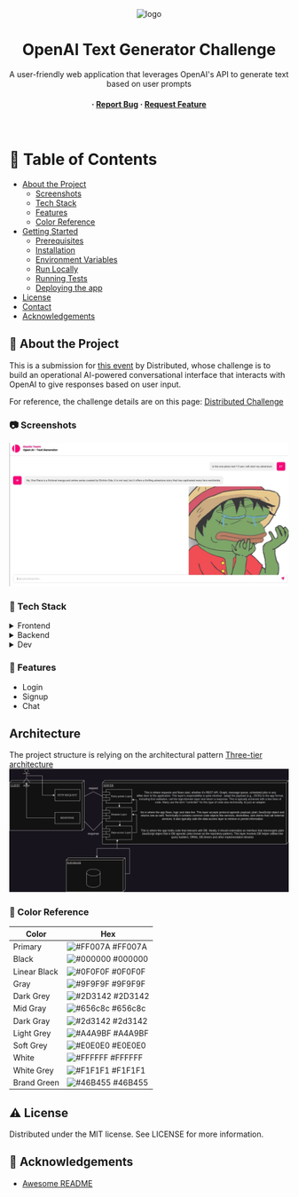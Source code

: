 <div align="center">

  <img src="public/static/images/app-logo.svg" alt="logo" width="100" height="auto" />
  <h1>OpenAI Text Generator Challenge</h1>
  
  <p>
    A user-friendly web application that leverages OpenAI's API to generate text based on user prompts 
  </p>

<h4>
  <span> · </span>
    <a href="https://github.com/liltrendi/ai-text-generator-challenge/issues/">Report Bug</a>
  <span> · </span>
    <a href="https://github.com/liltrendi/ai-text-generator-challenge/issues/">Request Feature</a>
  </h4>
</div>

<br />

<!-- Table of Contents -->

# :notebook_with_decorative_cover: Table of Contents

-   [About the Project](#star2-about-the-project)
    -   [Screenshots](#camera-screenshots)
    -   [Tech Stack](#space_invader-tech-stack)
    -   [Features](#dart-features)
    -   [Color Reference](#art-color-reference)
-   [Getting Started](#toolbox-getting-started)
    -   [Prerequisites](#bangbang-prerequisites)
    -   [Installation](#gear-installation)
    -   [Environment Variables](#key-environment-variables)
    -   [Run Locally](#running-run-locally)
    -   [Running Tests](#test_tube-running-tests)
    -   [Deploying the app](#bomb-deploying-the-app)
-   [License](#warning-license)
-   [Contact](#handshake-contact)
-   [Acknowledgements](#gem-acknowledgements)

<!-- About the project -->

## :star2: About the Project

This is a submission for [this event](https://community.distributed.com/networks/events/117733) by Distributed, whose challenge is to build an operational AI-powered conversational interface that interacts with OpenAI to give responses based on user input.

For reference, the challenge details are on this page: [Distributed Challenge](https://649cd07e63b6a10f6bd568d0--gentle-cat-7fd94b.netlify.app/challenge)

<!-- Screenshots -->

### :camera: Screenshots
  ![image](https://github.com/GiovanniCaiazzo01/Elastic-Team-OpenAI---Powered-Text-Generator-Challenge/blob/main/img/screenshot.jpg)

<!-- TechStack -->

### :space_invader: Tech Stack

<details>
  <summary>Frontend</summary>
  <ul>
    <li><a href="https://reactjs.org/">React.js</a> - viewing library</li>
    <li><a href="https://developer.mozilla.org/en-US/docs/Web/JavaScript">Javascript</a></li>
    <li><a href="https://styled-components.com/">Styled components</a> - styles organization</li>
  </ul>
</details>

<details>
  <summary>Backend</summary>
  <ul>
    <li><a href="https://nodejs.org/it/docs">Node.js</a></li>
    <li><a href="https://expressjs.com/">Express.js</a></li>
    <li><a href="https://www.mongodb.com/docs/">MongoDB</a></li>
  </ul>
</details>

<details>
  <summary>Dev</summary>
  <ul>
    <li><a href="https://eslint.org/">Eslint</a> - static code analysis</li>
  </ul>
</details>

<!-- Features -->

### :dart: Features

-   Login
-   Signup
-   Chat


<!-- Architecture -->

## Architecture
The project structure is relying on the architectural pattern [Three-tier architecture](https://it.wikipedia.org/wiki/Architettura_three-tier)
![FlowChart drawio](https://github.com/GiovanniCaiazzo01/Elastic-Team-OpenAI---Powered-Text-Generator-Challenge/blob/main/img/arch.png)


<!-- Color Reference -->

### :art: Color Reference

| Color         | Hex                                                                    |
| ------------- | ---------------------------------------------------------------------- |
| Primary       | ![#FF007A](https://via.placeholder.com/10/ff007a?text=+) #FF007A       |
| Black         | ![#000000](https://via.placeholder.com/10/000000?text=+) #000000       |
| Linear Black  | ![#0F0F0F](https://via.placeholder.com/10/0f0f0f?text=+) #0F0F0F       |
| Gray          | ![#9F9F9F](https://via.placeholder.com/10/9f9f9f?text=+) #9F9F9F       |
| Dark Grey     | ![#2D3142](https://via.placeholder.com/10/2d3142?text=+) #2D3142       |
| Mid Gray      | ![#656c8c](https://via.placeholder.com/10/656c8c?text=+) #656c8c       |
| Dark Gray     | ![#2d3142](https://via.placeholder.com/10/2d3142?text=+) #2d3142       |
| Light Grey    | ![#A4A9BF](https://via.placeholder.com/10/a4a9bf?text=+) #A4A9BF       |
| Soft Grey     | ![#E0E0E0](https://via.placeholder.com/10/e0e0e0?text=+) #E0E0E0       |
| White         | ![#FFFFFF](https://via.placeholder.com/10/ffffff?text=+) #FFFFFF       |
| White Grey    | ![#F1F1F1](https://via.placeholder.com/10/f1f1f1?text=+) #F1F1F1       |
| Brand Green   | ![#46B455](https://via.placeholder.com/10/46b455?text=+) #46B455       |

<!-- Getting Started -->

## :warning: License

Distributed under the MIT license. See LICENSE for more information.


<!-- Acknowledgments -->

## :gem: Acknowledgements

-   [Awesome README](https://github.com/Louis3797/awesome-readme-template)
